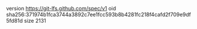 version https://git-lfs.github.com/spec/v1
oid sha256:371974b1fca3744a3892c7ee1fcc593b8b4281fc218f4cafd2f709e9df5fd81d
size 2131
